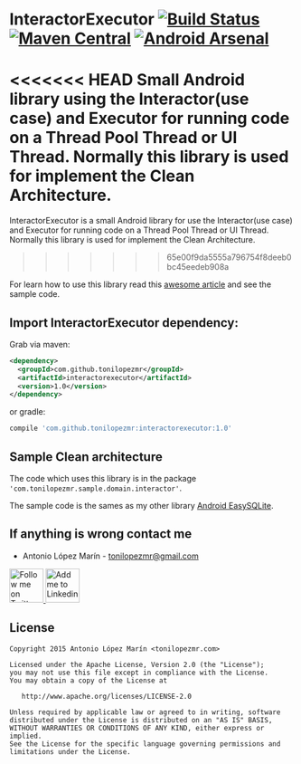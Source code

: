 # InteractorExecutor [![Build Status](https://travis-ci.org/tonilopezmr/InteractorExecutor.svg?branch=master)](https://travis-ci.org/tonilopezmr/InteractorExecutor) [![Maven Central](https://maven-badges.herokuapp.com/maven-central/com.github.tonilopezmr/interactorexecutor/badge.svg)](https://maven-badges.herokuapp.com/maven-central/com.github.tonilopezmr/interactorexecutor) [![Android Arsenal](https://img.shields.io/badge/Android%20Arsenal-InteractorExecutor-brightgreen.svg?style=flat)](http://android-arsenal.com/details/1/1591)
<<<<<<< HEAD
Small Android library using the Interactor(use case) and Executor for running code on a Thread Pool Thread or UI Thread. Normally this library is used for implement the Clean Architecture.
=======
InteractorExecutor is a small Android library for use the Interactor(use case) and Executor for running code on a Thread Pool Thread or UI Thread. Normally this library is used for implement the Clean Architecture.
>>>>>>> 65e00f9da5555a796754f8deeb0bc45eedeb908a

For learn how to use this library read this [awesome article][2] and see the sample code.

Import InteractorExecutor dependency:
-----------------------------

Grab via maven:

```xml
<dependency>
  <groupId>com.github.tonilopezmr</groupId>
  <artifactId>interactorexecutor</artifactId>
  <version>1.0</version>
</dependency>
```

or gradle:

```gradle
compile 'com.github.tonilopezmr:interactorexecutor:1.0'
````


Sample Clean architecture
-------------------------
The code which uses this library is in the package `'com.tonilopezmr.sample.domain.interactor'`.

The sample code is the sames as my other library [Android EasySQLite][1].


If anything is wrong contact me
-------------------------------------------

* Antonio López Marín - <tonilopezmr@gmail.com>

<a href="https://twitter.com/tonilz">
  <img alt="Follow me on Twitter" src="https://cdn3.iconfinder.com/data/icons/free-social-icons/67/twitter_circle_black-128.png" width="60" height="60"/>
</a>
<a href="http://www.linkedin.com/in/tonilopezmr">
  <img alt="Add me to Linkedin" src="https://cdn3.iconfinder.com/data/icons/free-social-icons/67/linkedin_circle_black-128.png" width="60" height="60"/>
</a>


License
-------

    Copyright 2015 Antonio López Marín <tonilopezmr.com>

    Licensed under the Apache License, Version 2.0 (the "License");
    you may not use this file except in compliance with the License.
    You may obtain a copy of the License at

       http://www.apache.org/licenses/LICENSE-2.0

    Unless required by applicable law or agreed to in writing, software
    distributed under the License is distributed on an "AS IS" BASIS,
    WITHOUT WARRANTIES OR CONDITIONS OF ANY KIND, either express or implied.
    See the License for the specific language governing permissions and
    limitations under the License.

[1]: https://github.com/tonilopezmr/Android-EasySQLite
[2]: http://fernandocejas.com/2014/09/03/architecting-android-the-clean-way/
